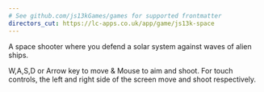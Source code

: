 ```yaml
---
# See github.com/js13kGames/games for supported frontmatter
directors_cut: https://lc-apps.co.uk/app/game/js13k-space
---
```

A space shooter where you defend a solar system against waves of alien ships.

W,A,S,D or Arrow key to move & Mouse to aim and shoot.
For touch controls, the left and right side of the screen move and shoot respectively.